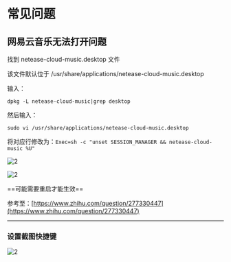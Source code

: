 # 常见问题

## 网易云音乐无法打开问题

找到 netease-cloud-music.desktop 文件

该文件默认位于  /usr/share/applications/netease-cloud-music.desktop

输入：

```shell
dpkg -L netease-cloud-music|grep desktop 
```

然后输入：

```shell
sudo vi /usr/share/applications/netease-cloud-music.desktop
```

将对应行修改为：`Exec=sh -c "unset SESSION_MANAGER && netease-cloud-music %U"`

![2](https://pic2.zhimg.com/80/v2-27a4a65a51de9bcbc122d12981c3e27d_hd.jpg)

![2](https://pic1.zhimg.com/80/v2-af33690fe3b1bbb9a4b22c089b80ee8c_hd.jpg)

==可能需要重启才能生效==

参考至：[https://www.zhihu.com/question/277330447](https://www.zhihu.com/question/277330447)

---

### 设置截图快捷键

![2](http://ww1.sinaimg.cn/large/006alGmrgy1g02yapg1bmj30ol0ge452.jpg)
